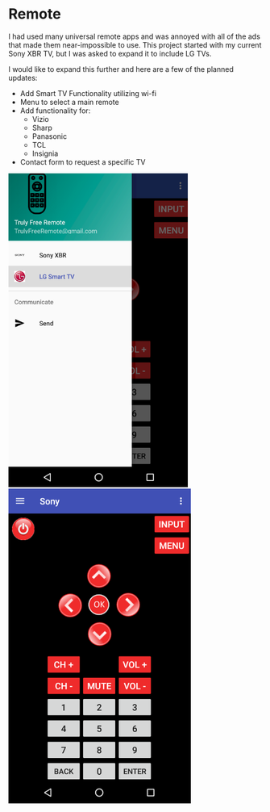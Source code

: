 # Remote

I had used many universal remote apps and was annoyed with all of the ads that made them near-impossible to use.
This project started with my current Sony XBR TV, but I was asked to expand it to include LG TVs. 

I would like to expand this further and here are a few of the planned updates:
* Add Smart TV Functionality utilizing wi-fi
* Menu to select a main remote
* Add functionality for:
  * Vizio
  * Sharp
  * Panasonic
  * TCL
  * Insignia
* Contact form to request a specific TV


![alt text](https://github.com/DavidHunsaker/Remote/blob/master/Current%20Menu.PNG "Current Menu")
![alt text](https://github.com/DavidHunsaker/Remote/blob/master/Remote.PNG "Remote View")
